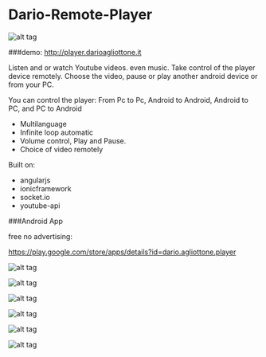 Dario-Remote-Player
===================

![alt tag](https://lh5.ggpht.com/0Vycjn4fNNhEmuDMrj1y8CR0hxikFd3b9_L03v0OMbch53h5cpsM9bXuL9mIdQX_JoDy=w300-rw)

###demo: http://player.darioagliottone.it

Listen and  or watch Youtube videos. even music. 
Take control of the player device remotely. 
Choose the video, pause or play another android device or from your PC. 

You can control the player: 
From Pc to Pc, Android to Android, Android to PC, and PC to Android 

- Multilanguage 
- Infinite loop automatic 
- Volume control, Play and Pause. 
- Choice of video remotely

Built on:
- angularjs
- ionicframework
- socket.io
- youtube-api

###Android App

free no advertising:

https://play.google.com/store/apps/details?id=dario.agliottone.player

![alt tag](https://lh4.ggpht.com/YrCJUM6h2kdUuZHUvgCfUvcHpI4MmXBS7x6f2dGYrnHpYma8we2j4fLhkh9j716M8d6s=h900-rw)

![alt tag](https://lh3.ggpht.com/ngKxGmCC3ffeAOGSeVF_sva2KjW_fh3BfPxiAaj_0-YpqAEn66haHV4VfseEXKWy7g4=h900-rw)

![alt tag](https://lh3.ggpht.com/vAd-64u1UY6pSprnbkRVycxgtqgjPmquzsJiZEh1JgAi3cAapC42KY4JUmFV_KHD1-A_=h900-rw)

![alt tag](https://lh3.ggpht.com/D4IO_5GoL7txeTUa1XSWUFgBpCr5TIPGufaCOvT7uQsDwezdyudn4xZwgP_bfddCsA=h900-rw)

![alt tag](https://lh3.ggpht.com/7NwDXN0bl4_FCQbcNA4QMP5bfT8Pla2BB1igC7HpRFtMV2KQFqdUZ7jP0S1nOm2ynlQ=h900-rw)

![alt tag](https://lh6.ggpht.com/egzWWUZT6ByLA3CDyjBpzvcNIopkjwv5j69ySdvJ-OqZpRzNhMV0meg42DHPo02IZQ=h900-rw)
